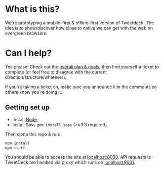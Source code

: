 # What is this?

We're prototyping a mobile-first & offline-first version of Tweetdeck. The idea is to show/discover how close to native we can get with the web on evergreen browsers.

# Can I help?

Yes please! Check out the [overall plan & goals](https://docs.google.com/document/d/1vdUBZooLMBa5AtkED619kndf3eNz_LeltLZYQ71VEKQ/edit?usp=sharing), then find yourself a ticket to complete (or feel free to disagree with the current direction/structure/whatever).

If you're taking a ticket on, make sure you announce it in the comments so others know you're doing it.

## Getting set up

* Install [Node](http://nodejs.org/),
* Install Sass `gem install sass` (>=3.3 required)

Then clone this repo & run:

```sh
npm install
npm start
```

You should be able to access the site at [localhost:8000](http://localhost:8000). API requests to TweetDeck are handled via proxy which runs on [localhost:8001](http://localhost:8001).
